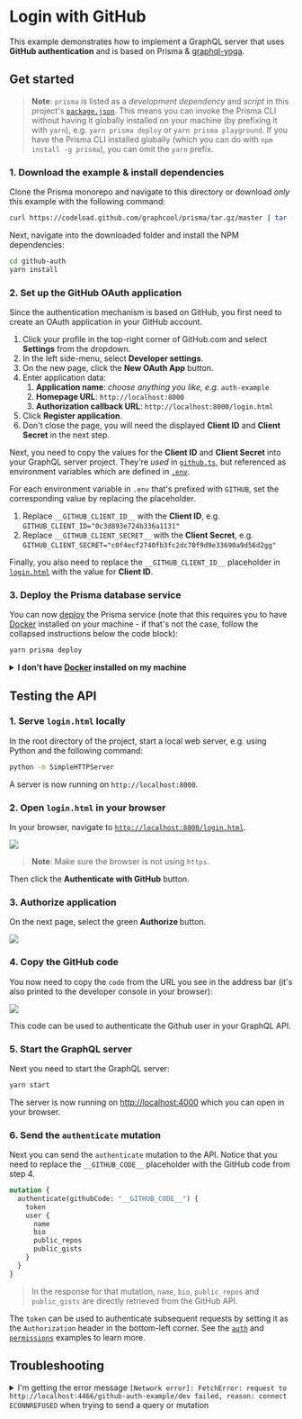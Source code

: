 # Login with GitHub

This example demonstrates how to implement a GraphQL server that uses **GitHub authentication** and is based on Prisma & [graphql-yoga](https://github.com/graphcool/graphql-yoga).

## Get started

> **Note**: `prisma` is listed as a _development dependency_ and _script_ in this project's [`package.json`](./package.json). This means you can invoke the Prisma CLI without having it globally installed on your machine (by prefixing it with `yarn`), e.g. `yarn prisma deploy` or `yarn prisma playground`. If you have the Prisma CLI installed globally (which you can do with `npm install -g prisma`), you can omit the `yarn` prefix.

### 1. Download the example & install dependencies

Clone the Prisma monorepo and navigate to this directory or download _only_ this example with the following command:

```sh
curl https://codeload.github.com/graphcool/prisma/tar.gz/master | tar -xz --strip=2 prisma-master/examples/github-auth
```

Next, navigate into the downloaded folder and install the NPM dependencies:

```sh
cd github-auth
yarn install
```

### 2. Set up the GitHub OAuth application

Since the authentication mechanism is based on GitHub, you first need to create an OAuth application in your GitHub account.

1. Click your profile in the top-right corner of GitHub.com and select **Settings** from the dropdown.
1. In the left side-menu, select **Developer settings**.
1. On the new page, click the **New OAuth App** button.
1. Enter application data:
    1. **Application name**: _choose anything you like, e.g._ `auth-example`
    1. **Homepage URL**: `http://localhost:8000`
    1. **Authorization callback URL**: `http://localhost:8000/login.html`
1. Click **Register application**.
1. Don't close the page, you will need the displayed **Client ID** and **Client Secret** in the next step.

Next, you need to copy the values for the **Client ID** and **Client Secret** into your GraphQL server project. They're _used_ in [`github.ts`](./src/github.ts), but referenced as environment variables which are defined in [`.env`](./.env).

For each environment variable in `.env` that's prefixed with `GITHUB`, set the corresponding value by replacing the placeholder.

1. Replace `__GITHUB_CLIENT_ID__` with the **Client ID**, e.g. `GITHUB_CLIENT_ID="0c3d893e724b336a1131"`
1. Replace `__GITHUB_CLIENT_SECRET__` with the **Client Secret**, e.g. `GITHUB_CLIENT_SECRET="c0f4ecf2740fb3fc2dc70f9d9e33690a9d56d2gg"`

Finally, you also need to replace the `__GITHUB_CLIENT_ID__` placeholder in [`login.html`](./login.html#L6) with the value for **Client ID**.

### 3. Deploy the Prisma database service

You can now [deploy](https://www.prismagraphql.com/docs/reference/cli-command-reference/database-service/prisma-deploy-kee1iedaov) the Prisma service (note that this requires you to have [Docker](https://www.docker.com) installed on your machine - if that's not the case, follow the collapsed instructions below the code block):

```sh
yarn prisma deploy
```

<details>
 <summary><strong>I don't have <a href="https://www.docker.com">Docker</a> installed on my machine</strong></summary>

To deploy your service to a public cluster (rather than locally with Docker), you need to perform the following steps:

1. Remove the `cluster` property from `prisma.yml`.
1. Run `yarn prisma deploy`.
1. When prompted by the CLI, select a public cluster (e.g. `prisma-eu1` or `prisma-us1`).
1. Set the value of the `PRISMA_ENDPOINT` environment variable in [`.env`](./.env#L2) to the HTTP endpoint that was printed after the previous command.

</details>

## Testing the API

### 1. Serve `login.html` locally

In the root directory of the project, start a local web server, e.g. using Python and the following command:

```sh
python -m SimpleHTTPServer
```

A server is now running on `http://localhost:8000`.

### 2. Open `login.html` in your browser

In your browser, navigate to [`http://localhost:8000/login.html`](http://localhost:8000/login.html).

![](https://imgur.com/V9ppfuW.png)

> **Note**: Make sure the browser is not using `https`.

Then click the **Authenticate with GitHub** button.

### 3. Authorize application

On the next page, select the green **Authorize <your-username>** button.

![](https://imgur.com/2wFZO2D.png)

### 4. Copy the GitHub code

You now need to copy the `code` from the URL you see in the address bar (it's also printed to the developer console in your browser):

![](https://imgur.com/boYso3p.png)

This code can be used to authenticate the Github user in your GraphQL API.

### 5. Start the GraphQL server

Next you need to start the GraphQL server:

```sh
yarn start
```

The server is now running on [http://localhost:4000](http://localhost:4000) which you can open in your browser.

### 6. Send the `authenticate` mutation

Next you can send the `authenticate` mutation to the API. Notice that you need to replace the `__GITHUB_CODE__` placeholder with the GitHub code from step 4.

```graphql
mutation {
  authenticate(githubCode: "__GITHUB_CODE__") {
    token
    user {
      name
      bio
      public_repos
      public_gists
    }
  }
}
```

> In the response for that mutation, `name`, `bio`, `public_repos` and `public_gists` are directly retrieved from the GitHub API.

The `token` can be used to authenticate subsequent requests by setting it as the `Authorization` header in the bottom-left corner. See the [`auth`](../auth) and [`permissions`](../permissions) examples to learn more.

## Troubleshooting

<details>
 <summary>I'm getting the error message <code>[Network error]: FetchError: request to http://localhost:4466/github-auth-example/dev failed, reason: connect ECONNREFUSED</code> when trying to send a query or mutation</summary>

This is because the endpoint for the Prisma service is hardcoded in [`index.js`](index.js#L23). The service is assumed to be running on the default port for a local cluster: `http://localhost:4466`. Apparently, your local cluster is using a different port.

You now have two options:

1. Figure out the port of your local cluster and adjust it in `index.js`. You can look it up in `~/.prisma/config.yml`.
1. Deploy the service to a public cluster. Expand the `I don't have Docker installed on my machine`-section in step 2 for instructions.

Either way, you need to adjust the `endpoint` that's passed to the `Prisma` constructor in `index.js` so it reflects the actual cluster domain and service endpoint.

</details>

